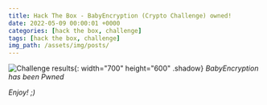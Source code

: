 ```yaml
---
title: Hack The Box - BabyEncryption (Crypto Challenge) owned!
date: 2022-05-09 00:00:01 +0000
categories: [hack the box, challenge]
tags: [hack the box, challenge]
img_path: /assets/img/posts/
---
```


![Challenge results](owned-babyencryption.png){: width="700" height="600" .shadow}
_BabyEncryption has been Pwned_

_Enjoy! ;)_
